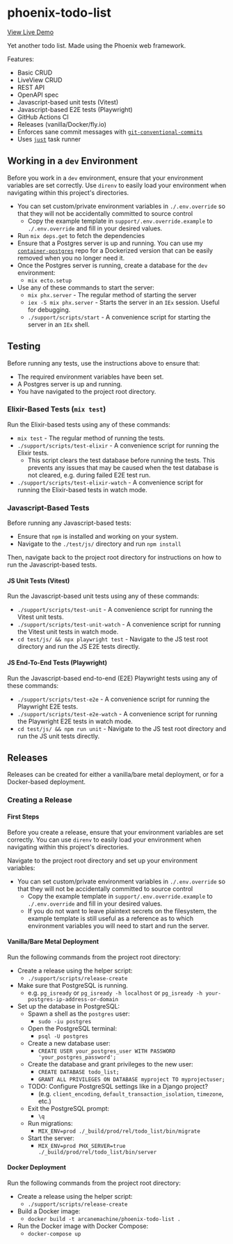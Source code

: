 # phoenix-todo-list

[View Live Demo](https://arcanemachine-phoenix-todo.fly.dev/)

Yet another todo list. Made using the Phoenix web framework.

Features:

- Basic CRUD
- LiveView CRUD
- REST API
- OpenAPI spec
- Javascript-based unit tests (Vitest)
- Javascript-based E2E tests (Playwright)
- GitHub Actions CI
- Releases (vanilla/Docker/fly.io)
- Enforces sane commit messages with [`git-conventional-commits`](https://github.com/qoomon/git-conventional-commits)
- Uses [`just`](https://github.com/casey/just) task runner

## Working in a `dev` Environment

Before you work in a `dev` environment, ensure that your environment variables are set correctly. Use `direnv` to easily load your environment when navigating within this project's directories.

- You can set custom/private environment variables in `./.env.override` so that they will not be accidentally committed to source control
  - Copy the example template in `support/.env.override.example` to `./.env.override` and fill in your desired values.
- Run `mix deps.get` to fetch the dependencies
- Ensure that a Postgres server is up and running. You can use my [`container-postgres`](https://github.com/arcanemachine/container-postgres) repo for a Dockerized version that can be easily removed when you no longer need it.
- Once the Postgres server is running, create a database for the `dev` environment:
  - `mix ecto.setup`
- Use any of these commands to start the server:
  - `mix phx.server` - The regular method of starting the server
  - `iex -S mix phx.server` - Starts the server in an `IEx` session. Useful for debugging.
  - `./support/scripts/start` - A convenience script for starting the server in an `IEx` shell.

## Testing

Before running any tests, use the instructions above to ensure that:

- The required environment variables have been set.
- A Postgres server is up and running.
- You have navigated to the project root directory.

### Elixir-Based Tests (`mix test`)

Run the Elixir-based tests using any of these commands:

- `mix test` - The regular method of running the tests.
- `./support/scripts/test-elixir` - A convenience script for running the Elixir tests.
  - This script clears the test database before running the tests. This prevents any issues that may be caused when the test database is not cleared, e.g. during failed E2E test run.
- `./support/scripts/test-elixir-watch` - A convenience script for running the Elixir-based tests in watch mode.

### Javascript-Based Tests

Before running any Javascript-based tests:

- Ensure that `npm` is installed and working on your system.
- Navigate to the `./test/js/` directory and run `npm install`

Then, navigate back to the project root directory for instructions on how to run the Javascript-based tests.

#### JS Unit Tests (Vitest)

Run the Javascript-based unit tests using any of these commands:

- `./support/scripts/test-unit` - A convenience script for running the Vitest unit tests.
- `./support/scripts/test-unit-watch` - A convenience script for running the Vitest unit tests in watch mode.
- `cd test/js/ && npx playwright test` - Navigate to the JS test root directory and run the JS E2E tests directly.

#### JS End-To-End Tests (Playwright)

Run the Javascript-based end-to-end (E2E) Playwright tests using any of these commands:

- `./support/scripts/test-e2e` - A convenience script for running the Playwright E2E tests.
- `./support/scripts/test-e2e-watch` - A convenience script for running the Playwright E2E tests in watch mode.
- `cd test/js/ && npm run unit` - Navigate to the JS test root directory and run the JS unit tests directly.

## Releases

Releases can be created for either a vanilla/bare metal deployment, or for a Docker-based deployment.

### Creating a Release

#### First Steps

Before you create a release, ensure that your environment variables are set correctly. You can use `direnv` to easily load your environment when navigating within this project's directories.

Navigate to the project root directory and set up your environment variables:

- You can set custom/private environment variables in `./.env.override` so that they will not be accidentally committed to source control
  - Copy the example template in `support/.env.override.example` to `./.env.override` and fill in your desired values.
  - If you do not want to leave plaintext secrets on the filesystem, the example template is still useful as a reference as to which environment variables you will need to start and run the server.

#### Vanilla/Bare Metal Deployment

Run the following commands from the project root directory:

- Create a release using the helper script:
  - `./support/scripts/release-create`
- Make sure that PostgreSQL is running.
  - e.g. `pg_isready` or `pg_isready -h localhost` or `pg_isready -h your-postgres-ip-address-or-domain`
- Set up the database in PostgreSQL:
  - Spawn a shell as the `postgres` user:
    - `sudo -iu postgres`
  - Open the PostgreSQL terminal:
    - `psql -U postgres`
  - Create a new database user:
    - `CREATE USER your_postgres_user WITH PASSWORD 'your_postgres_password';`
  - Create the database and grant privileges to the new user:
    - `CREATE DATABASE todo_list;`
    - `GRANT ALL PRIVILEGES ON DATABASE myproject TO myprojectuser;`
  - TODO: Configure PostgreSQL settings like in a Django project?
    - (e.g. `client_encoding`, `default_transaction_isolation`, `timezone`, etc.)
  - Exit the PostgreSQL prompt:
    - `\q`
  - Run migrations:
    - `MIX_ENV=prod ./_build/prod/rel/todo_list/bin/migrate`
  - Start the server:
    - `MIX_ENV=prod PHX_SERVER=true ./_build/prod/rel/todo_list/bin/server`

#### Docker Deployment

Run the following commands from the project root directory:

- Create a release using the helper script:
  - `./support/scripts/release-create`
- Build a Docker image:
  - `docker build -t arcanemachine/phoenix-todo-list .`
- Run the Docker image with Docker Compose:
  - `docker-compose up`
